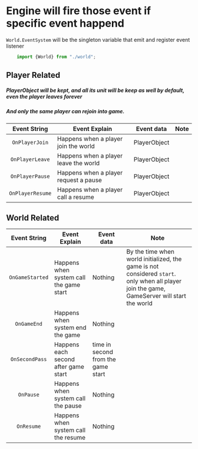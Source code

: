 # Engine will fire those event if specific event happend
`World.EventSystem` will be the singleton variable that emit and register event listener
~~~js
    import {World} from "./world";
~~~
## Player Related
##### PlayerObject will be kept, and all its unit will be keep as well by default, even the player leaves forever
##### And only the same player can rejoin into game.

| Event String | Event Explain | Event data | Note |
|:---:|---|---|---|
| `OnPlayerJoin` | Happens when a player join the world  | PlayerObject | 
| `OnPlayerLeave`| Happens when a player leave the world | PlayerObject | 
| `OnPlayerPause`| Happens when a player request a pause | PlayerObject |
|`OnPlayerResume`| Happens when a player call a resume| PlayerObject|

## World Related
| Event String | Event Explain | Event data | Note |
|:---:|---|---|---|
|`OnGameStarted`| Happens when system call the game start | Nothing | By the time when world initialized, the game is not considered `start`. only when all player join the game, GameServer will start the world | 
|`OnGameEnd`| Happens when system end the game | Nothing |
|`OnSecondPass`| Happens each second after game start | time in second from the game start|
|`OnPause`| Happens when system call the pause | Nothing |
|`OnResume`| Happens when system call the resume | Nothing |


